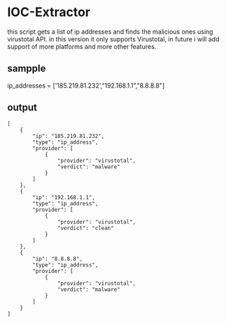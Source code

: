 # IOC-Extractor

this script gets a list of ip addresses and finds the malicious ones using virustotal API.
in this version it only supports Virustotal, in future i will add support of more platforms and more other features.

## sampple 
ip_addresses = ['185.219.81.232',"192.168.1.1","8.8.8.8"]
## output
```
[
    {
        "ip": "185.219.81.232",
        "type": "ip_address",
        "provider": [
            {
                "provider": "virustotal",
                "verdict": "malware"
            }
        ]
    },
    {
        "ip": "192.168.1.1",
        "type": "ip_address",
        "provider": [
            {
                "provider": "virustotal",
                "verdict": "clean"
            }
        ]
    },
    {
        "ip": "8.8.8.8",
        "type": "ip_address",
        "provider": [
            {
                "provider": "virustotal",
                "verdict": "malware"
            }
        ]
    }
]
```

